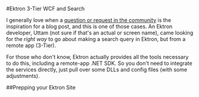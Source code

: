 #Ektron 3-Tier WCF and Search

I generally love when a [question or request in the community](http://developer.ektron.com/Forums/?v=t&t=3447) is the inspiration for a blog post, and this is one of those cases. An Ektron developer, Uttam (not sure if that's an actual or screen name), came looking for the *right way* to go about making a search query in Ektron, but from a remote app (3-Tier).

For those who don't know, Ektron actually provides all the tools necessary to do this, including a remote-app .NET SDK. So you don't need to integrate the services directly, just pull over some DLLs and config files (with some adjustments).

##Prepping your Ektron Site

